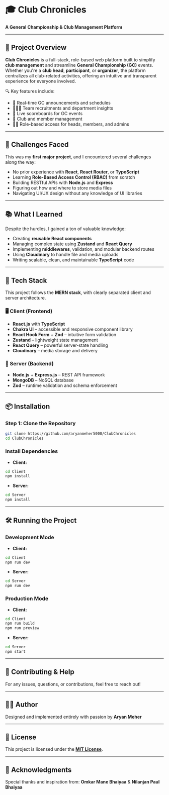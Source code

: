 # 🎓 Club Chronicles

**A General Championship & Club Management Platform**

---

## 📝 Project Overview

**Club Chronicles** is a full-stack, role-based web platform built to simplify **club management** and streamline **General Championship (GC)** events. Whether you're a **club head**, **participant**, or **organizer**, the platform centralizes all club-related activities, offering an intuitive and transparent experience for everyone involved.

🔍 Key features include:

- 📢 Real-time GC announcements and schedules
- 🧑‍🤝‍🧑 Team recruitments and department insights
- 🏅 Live scoreboards for GC events
- 🧩 Club and member management
- 🧑‍💼 Role-based access for heads, members, and admins

---

## 🧗 Challenges Faced

This was my **first major project**, and I encountered several challenges along the way:

- No prior experience with **React**, **React Router**, or **TypeScript**
- Learning **Role-Based Access Control (RBAC)** from scratch
- Building RESTful APIs with **Node.js** and **Express**
- Figuring out how and where to store media files
- Navigating UI/UX design without any knowledge of UI libraries

---

## 📚 What I Learned

Despite the hurdles, I gained a ton of valuable knowledge:

- Creating **reusable React components**
- Managing complex state using **Zustand** and **React Query**
- Implementing **middlewares**, validation, and modular backend routes
- Using **Cloudinary** to handle file and media uploads
- Writing scalable, clean, and maintainable **TypeScript** code

---

## 🚀 Tech Stack

This project follows the **MERN stack**, with clearly separated client and server architecture.

### 🖥️ Client (Frontend)

- **React.js** with **TypeScript**
- **Chakra UI** – accessible and responsive component library
- **React Hook Form** + **Zod** – intuitive form validation
- **Zustand** – lightweight state management
- **React Query** – powerful server-state handling
- **Cloudinary** – media storage and delivery

### 🔧 Server (Backend)

- **Node.js** + **Express.js** – REST API framework
- **MongoDB** – NoSQL database
- **Zod** – runtime validation and schema enforcement

---

## 📦 Installation

### Step 1: Clone the Repository

```bash
git clone https://github.com/aryanmeher5000/ClubChronicles
cd ClubChronicles
```

### Install Dependencies

- **Client:**

```bash
cd Client
npm install
```

- **Server:**

```bash
cd Server
npm install
```

---

## 🛠️ Running the Project

### Development Mode

- **Client:**

```bash
cd Client
npm run dev
```

- **Server:**

```bash
cd Server
npm run dev
```

### Production Mode

- **Client:**

```bash
cd Client
npm run build
npm run preview
```

- **Server:**

```bash
cd Server
npm start
```

---

## 🤝 Contributing & Help

For any issues, questions, or contributions, feel free to reach out!

---

## 👨‍💻 Author

Designed and implemented entirely with passion by **Aryan Meher**

---

## 📜 License

This project is licensed under the **[MIT License](LICENSE.md)**.

---

## 🙏 Acknowledgments

Special thanks and inspiration from:
**Omkar Mane Bhaiyaa** & **Nilanjan Paul Bhaiyaa**
